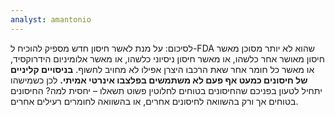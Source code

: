 ```yaml
---
analyst: amantonio
---
```


לסיכום: על מנת לאשר חיסון חדש מספיק להוכיח ל-FDA שהוא לא יותר מסוכן מאשר חיסון מאושר אחר כלשהו, או מאשר חיסון ניסיוני כלשהו, או מאשר אלומיניום הידרוקסיד, או מאשר כל חומר אחר שאת הרכבו היצרן אפילו לא מחויב לחשוף.
**בניסויים קליניים של חיסונים כמעט אף פעם לא משתמשים בפלצבו אינרטי אמיתי.**
לכן כשמישהו יתחיל לטעון בפניכם שהחיסונים בטוחים לחלוטין פשוט תשאלו – יחסית למה? החיסונים בטוחים אך ורק בהשוואה לחיסונים אחרים, או בהשוואה לחומרים רעילים אחרים.
